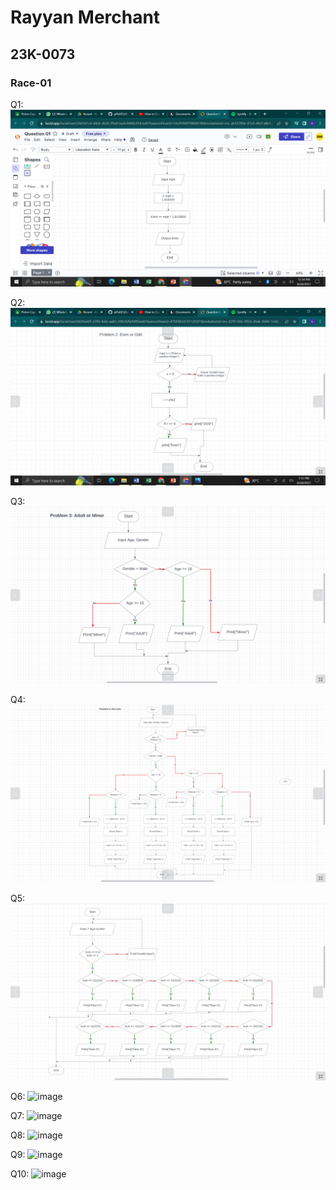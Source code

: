# Rayyan Merchant
## 23K-0073
### Race-01

Q1: ![Race01-Question01](https://github.com/iamrayyan1/pfFall23/blob/main/images/Race%2001-Question%2001.png)

Q2: ![Race01-Question02](https://github.com/iamrayyan1/pfFall23/blob/main/images/Race%2001-Question%2002.png)

Q3: ![Race01-Question03](https://github.com/iamrayyan1/pfFall23/blob/main/images/Race%2001-Question%2003.png)

Q4: ![Race01-Question04](https://github.com/iamrayyan1/pfFall23/blob/main/images/Race%2001-Question%2004.png)

Q5: ![Race01-Question05](https://github.com/iamrayyan1/pfFall23/blob/main/images/Race%2001-Question%2005.png)

Q6: ![image](https://github.com/iamrayyan1/pfFall23/assets/142688529/b0544681-eb86-4ce5-ba4b-73aafb7d8daa)

Q7: ![image](https://github.com/iamrayyan1/pfFall23/assets/142688529/c18b7bbb-e4b4-442e-bc02-be694459c823)

Q8: ![image](https://github.com/iamrayyan1/pfFall23/assets/142688529/3a85b27c-e67c-4a74-8da1-0b67216c5e0d)

Q9: ![image](https://github.com/iamrayyan1/pfFall23/assets/142688529/da92c27b-070b-4d7f-8b05-98af8f776003)

Q10: ![image](https://github.com/iamrayyan1/pfFall23/assets/142688529/7d2ee1ca-f63c-4e22-8fde-54fdbdf43928)


